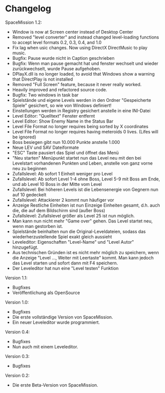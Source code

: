 # Changelog

SpaceMission 1.2:
- Window is now at Screen center instead of Desktop Center
- Removed "level converter" and instead changed level-loading functions to accept level formats 0.2, 0.3, 0.4, and 1.0
- Fix lag when usic changes. Now using DirectX DirectMusic to play music.
- Bugfix: Pause wurde nicht in Caption geschrieben
- Bugfix: Wenn man pause gemacht hat und fenster wechselt und wieder zurückwechselt, wurde Pause aufgehoben.
- DPlayX.dll is no longer loaded, to avoid that Windows show a warning that DirectPlay is not installed
- Removed "Full Screen" feature, because it never really worked.
- Heavily improved and refactored source code.
- Bugfix: Two windows in task bar
- Spielstände und eigene Levels werden in den Ordner "Gespeicherte Spiele" gesichert, so wie von Windows definiert!
- Einstellungen werden in Registry gesichert anstelle in eine INI-Datei
- Level Editor: "Quelltext" Fenster entfernt
- Level Editor: Show Enemy Name in the Status Bar
- Level File Format no longer requires being sorted by X coordinates
- Level File Format no longer requires having meteroids 0 lives. (Lifes will be ignored)
- Boss besiegen gibt nun 10.000 Punkte anstelle 1.000
- Neue LEV und SAV Dateiformate
- "ESC" Taste pausiert das Spiel und öffnet das Menü
- "Neu starten" Menüpunkt startet nun das Level neu mit den bei Levelstart vorhandenen Punkten und Leben, anstelle von ganz vorne neu zu beginnen
- Zufallslevel: Ab sofort 1 Einheit weniger pro Level
- Zufallslevel: Ab sofort Level 1-4 ohne Boss, Level 5-9 mit Boss am Ende, und ab Level 10 Boss in der Mitte vom Level
- Zufallslevel: Bei höheren Levels ist die Lebensenergie von Gegnern nun auf 10 gedeckelt
- Zufallslevel: Attackierer 2 kommt nun häufiger vor
- Anzeige Restliche Einheiten ist nun Einzeige Einheiten gesamt, d.h. auch die, die auf dem Bildschirm sind (außer Boss)
- Zufallslevel: Zufallslevel größer als Level 25 ist nun möglich.
- Man kann nun nicht mehr "Game over" gehen. Das Level startet neu, wenn man gestorben ist.
- Spielstände beinhalten nun die Original-Leveldateien, sodass das wiederherzustellende Spiel exakt gleich aussieht
- Leveleditor: Eigenschaften "Level-Name" und "Level Autor" hinzugefügt.
- Aus technischen Gründen ist es nicht mehr möglich zu speichern, wenn die Anzeige "Level ..., Weiter mit Leertaste" kommt. Man kann jedoch das Level starten und sofort dann mit F4 speichern.
- Der Leveleditor hat nun eine "Level testen" Funktion

Version 1.1:
- Bugfixes
- Veröffentlichung als OpenSource

Version 1.0:
- Bugfixes
- Die erste vollständige Version von SpaceMission.
- Ein neuer Leveleditor wurde programmiert.

Version 0.4:
- Bugfixes
- Nun auch mit einem Leveleditor.

Version 0.3:
- Bugfixes

Version 0.2:
- Die erste Beta-Version von SpaceMission.
